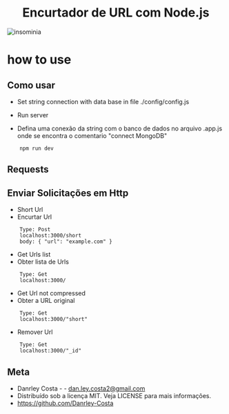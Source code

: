 <h1 align='center'>Encurtador de URL com Node.js</h1>

![insominia](https://user-images.githubusercontent.com/71861586/97539202-536c4b80-19a0-11eb-85b5-666af791526a.PNG)


# how to use
## Como usar



- Set string connection with data base in file ./config/config.js
- Run server

- Defina uma conexão da string com o banco de dados no arquivo .app.js onde se encontra o comentario "connect MongoDB"
```
    npm run dev
``` 

## Requests
## Enviar Solicitações em Http

- Short Url
- Encurtar Url
```
    Type: Post
    localhost:3000/short
    body: { "url": "example.com" }
```

- Get Urls list 
- Obter lista de Urls
```
    Type: Get
    localhost:3000/
```

- Get Url not compressed 
- Obter a URL original
```
    Type: Get
    localhost:3000/"short"
```

- Remover Url 
```
    Type: Get
    localhost:3000/"_id"
```

## Meta

- Danrley Costa -  - dan.ley.costa2@gmail.com
- Distribuído sob a licença MIT. Veja LICENSE para mais informações.
- https://github.com/Danrley-Costa
